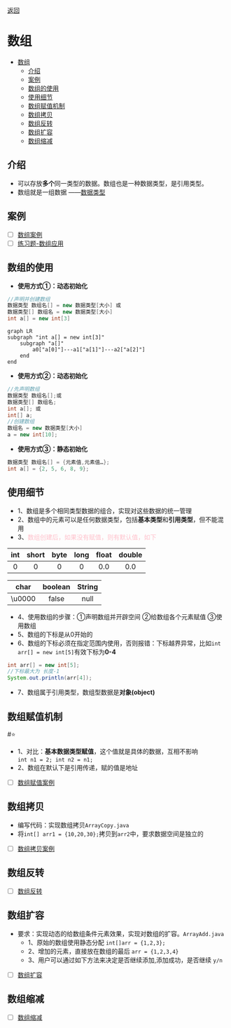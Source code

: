 [返回](数组、排序和查找.md)

# 数组
- [数组](#数组)
  - [介绍](#介绍)
  - [案例](#案例)
  - [数组的使用](#数组的使用)
  - [使用细节](#使用细节)
  - [数组赋值机制](#数组赋值机制)
  - [数组拷贝](#数组拷贝)
  - [数组反转](#数组反转)
  - [数组扩容](#数组扩容)
  - [数组缩减](#数组缩减)

## 介绍
- 可以存放**多个**同一类型的数据。数组也是一种数据类型，是引用类型。  
- 数组就是一组数据
——[数据类型](数据类型.md)

## 案例
- [ ] [数组案例](数组案例.md)
- [ ] [练习题-数组应用](练习题-数组应用.md)

## 数组的使用
- **使用方式①：动态初始化**
```java
//声明并创建数组
数据类型 数组名[] = new 数据类型[大小] 或
数据类型[] 数组名 = new 数据类型[大小] 
int a[] = new int[3]
```
```mermaid
graph LR
subgraph "int a[] = new int[3]"
    subgraph "a[]"
        a0["a[0]"]---a1["a[1]"]---a2["a[2]"]
    end
end
```

- **使用方式②：动态初始化**
```java
//先声明数组
数据类型 数组名[];或 
数据类型[] 数组名;
int a[]; 或
int[] a;
//创建数组
数组名 = new 数据类型[大小]
a = new int[10];
```
- **使用方式③：静态初始化**  
```java
数据类型 数组名[] = {元素值,元素值…};
int a[] = {2, 5, 6, 8, 9};
```

## 使用细节

- 1、数组是多个相同类型数据的组合，实现对这些数据的统一管理  
- 2、数组中的元素可以是任何数据类型，包括**基本类型**和**引用类型**，但不能混用
- 3、<font color="pink">数组创建后，如果没有赋值，则有默认值，如下</font>
<center>

|int|short|byte|long|float|double|
|:-:|:-:|:-:|:-:|:-:|:-:|
|0|0|0|0|0.0|0.0|

|char|boolean|String|
|:-:|:-:|:-:|
|\u0000|false|null|
</center>

- 4、使用数组的步骤：①声明数组并开辟空间 ②给数组各个元素赋值 ③使用数组
- 5、数组的下标是从0开始的
- 6、数组的下标必须在指定范围内使用，否则报错：下标越界异常，比如`int arr[] = new int[5]`有效下标为**0-4**
```java
int arr[] = new int[5];
//下标最大为 长度-1
System.out.println(arr[4]);
```
- 7、数组属于引用类型，数组型数据是**对象(object)**
## 数组赋值机制
#⭐
<span id= "jump"> </sapn>

- 1、对比：**基本数据类型赋值**，这个值就是具体的数据，互相不影响  
`int n1 = 2; int n2 = n1;`  
- 2、数组在默认下是引用传递，赋的值是地址
- [ ] [数组赋值案例](数组赋值案例.md)

## 数组拷贝
- 编写代码：实现数组拷贝`ArrayCopy.java`
- 将`int[] arr1 = {10,20,30};`拷贝到`arr2`中，要求数据空间是独立的
- [ ] [数组拷贝案例](数组拷贝案例.md)

## 数组反转
- [ ] [数组反转](数组反转.md)

## 数组扩容

- 要求：实现动态的给数组条件元素效果，实现对数组的扩容。`ArrayAdd.java`
  - 1、原始的数组使用静态分配 `int[]arr = {1,2,3};`
  - 2、增加的元素，直接放在数组的最后 `arr = {1,2,3,4}`
  - 3、用户可以通过如下方法来决定是否继续添加,添加成功，是否继续 `y/n`
- [ ] [数组扩容](数组扩容.md)

## 数组缩减
- [ ] [数组缩减](数组缩减.md)